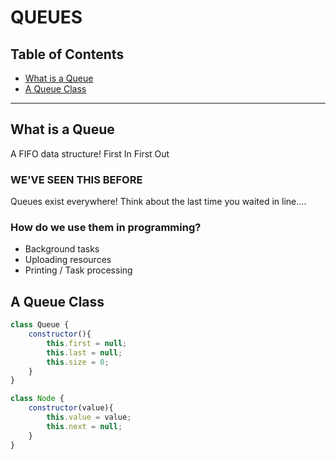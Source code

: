 # QUEUES

## Table of Contents

- [What is a Queue](#what-is-a-queue)
- [A Queue Class](#a-queue-class)

---

## **What is a Queue**
A FIFO data structure!
First In First Out


### WE'VE SEEN THIS BEFORE
Queues exist everywhere! Think about the last time you waited in line....  

### How do we use them in programming?  
- Background tasks  
- Uploading resources  
- Printing / Task processing

## A Queue Class

```js
class Queue {
    constructor(){
        this.first = null;
        this.last = null;
        this.size = 0;
    }
}
```
```js
class Node {
    constructor(value){
        this.value = value;
        this.next = null;
    }
}
```
